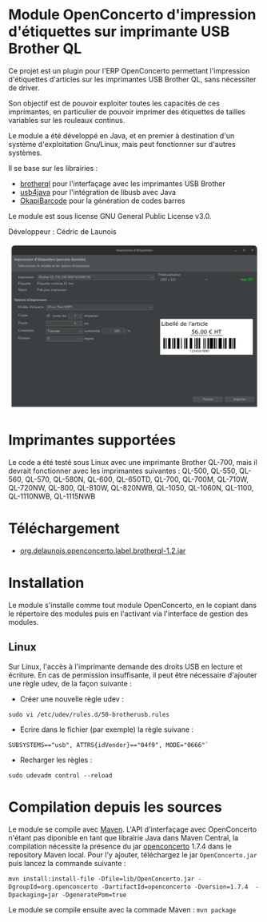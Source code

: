 # Module OpenConcerto d'impression d'étiquettes sur imprimante USB Brother QL

Ce projet est un plugin pour l'ERP OpenConcerto permettant l'impression d'étiquettes d'articles sur les imprimantes USB Brother QL,
sans nécessiter de driver.

Son objectif est de pouvoir exploiter toutes les capacités de ces imprimantes, en particulier de pouvoir imprimer des étiquettes
de tailles variables sur les rouleaux continus.

Le module a été développé en Java, et en premier à destination d'un système d'exploitation Gnu/Linux, mais peut fonctionner sur d'autres systèmes.

Il se base sur les librairies :
- [brotherql](https://github.com/vxel/brotherql) pour l'interfaçage avec les imprimantes USB Brother
- [usb4java](http://usb4java.org/) pour l'intégration de libusb avec Java
- [OkapiBarcode](https://github.com/woo-j/OkapiBarcode) pour la génération de codes barres

Le module est sous license GNU General Public License v3.0.

Développeur : Cédric de Launois
                           
![Screenshot](openconcerto-label-brotherql-screenshot.png)


# Imprimantes supportées

Le code a été testé sous Linux avec une imprimante Brother QL-700, mais il devrait fonctionner avec les imprimantes suivantes :
QL-500, QL-550, QL-560, QL-570, QL-580N, QL-600, QL-650TD, QL-700, QL-700M, QL-710W, QL-720NW, QL-800, QL-810W, QL-820NWB, QL-1050, QL-1060N, QL-1100, QL-1110NWB, QL-1115NWB
        
# Téléchargement

- [org.delaunois.openconcerto.label.brotherql-1.2.jar](https://raw.githubusercontent.com/vxel/openconcerto-label-brotherql/refs/heads/main/dist/org.delaunois.openconcerto.label.brotherql-1.2.jar)

# Installation

Le module s'installe comme tout module OpenConcerto, en le copiant dans le répertoire des modules puis en l'activant 
via l'interface de gestion des modules.

## Linux

Sur Linux, l'accès à l'imprimante demande des droits USB en lecture et écriture.
En cas de permission insuffisante, il peut être nécessaire d'ajouter une règle udev, de la façon suivante :

- Créer une nouvelle règle udev : 
```
sudo vi /etc/udev/rules.d/50-brotherusb.rules
```
- Ecrire dans le fichier (par exemple) la règle suivane : 
```
SUBSYSTEMS=="usb", ATTRS{idVendor}=="04f9", MODE="0666"`
```
- Recharger les règles : 
```
sudo udevadm control --reload
```

# Compilation depuis les sources

Le module se compile avec [Maven](https://maven.apache.org/).
L'API d'interfaçage avec OpenConcerto n'étant pas diponible en tant que librairie Java dans Maven Central, 
la compilation nécessite la présence du jar [openconcerto](https://www.openconcerto.org/fr/telechargement.html) 1.7.4 dans le repository Maven local.
Pour l'y ajouter, téléchargez le jar `OpenConcerto.jar` puis lancez la commande suivante :
```
mvn install:install-file -Dfile=lib/OpenConcerto.jar -DgroupId=org.openconcerto -DartifactId=openconcerto -Dversion=1.7.4  -Dpackaging=jar -DgeneratePom=true
```

Le module se compile ensuite avec la commade Maven : `mvn package`
